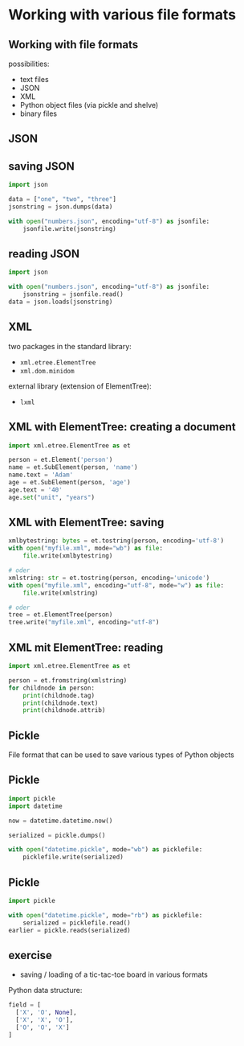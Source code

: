 # Working with various file formats

## Working with file formats

possibilities:

- text files
- JSON
- XML
- Python object files (via pickle and shelve)
- binary files

## JSON

## saving JSON

```py
import json

data = ["one", "two", "three"]
jsonstring = json.dumps(data)

with open("numbers.json", encoding="utf-8") as jsonfile:
    jsonfile.write(jsonstring)
```

## reading JSON

```py
import json

with open("numbers.json", encoding="utf-8") as jsonfile:
    jsonstring = jsonfile.read()
data = json.loads(jsonstring)
```

## XML

two packages in the standard library:

- `xml.etree.ElementTree`
- `xml.dom.minidom`

external library (extension of ElementTree):

- `lxml`

## XML with ElementTree: creating a document

```py
import xml.etree.ElementTree as et

person = et.Element('person')
name = et.SubElement(person, 'name')
name.text = 'Adam'
age = et.SubElement(person, 'age')
age.text = '40'
age.set("unit", "years")
```

## XML with ElementTree: saving

```py
xmlbytestring: bytes = et.tostring(person, encoding='utf-8')
with open("myfile.xml", mode="wb") as file:
    file.write(xmlbytestring)

# oder
xmlstring: str = et.tostring(person, encoding='unicode')
with open("myfile.xml", encoding="utf-8", mode="w") as file:
    file.write(xmlstring)

# oder
tree = et.ElementTree(person)
tree.write("myfile.xml", encoding="utf-8")
```

## XML mit ElementTree: reading

```py
import xml.etree.ElementTree as et

person = et.fromstring(xmlstring)
for childnode in person:
    print(childnode.tag)
    print(childnode.text)
    print(childnode.attrib)
```

## Pickle

File format that can be used to save various types of Python objects

## Pickle

```py
import pickle
import datetime

now = datetime.datetime.now()

serialized = pickle.dumps()

with open("datetime.pickle", mode="wb") as picklefile:
    picklefile.write(serialized)
```

## Pickle

```py
import pickle

with open("datetime.pickle", mode="rb") as picklefile:
    serialized = picklefile.read()
earlier = pickle.reads(serialized)
```

## exercise

- saving / loading of a tic-tac-toe board in various formats

Python data structure:

```py
field = [
  ['X', 'O', None],
  ['X', 'X', 'O'],
  ['O', 'O', 'X']
]
```
